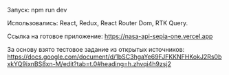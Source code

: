 Запуск: npm run dev<br/>

Использовались: React, Redux, React Router Dom, RTK Query.<br/>

Ссылка на готовое приложение: https://nasa-api-sepia-one.vercel.app <br/>

За основу взято тестовое задание из открытых источников: https://docs.google.com/document/d/1bSC3hgaYe69FJFKKNFHKokJ2Rs0bxkYQ9ixnBS8xn-M/edit?tab=t.0#heading=h.zhvqi4h9zsj2<br/>


